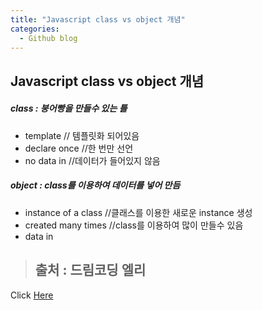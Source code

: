 ```yaml
---
title: "Javascript class vs object 개념"
categories:
  - Github blog
---
```


## Javascript class vs object 개념
##### class : 붕어빵을 만들수 있는 틀
- template // 템플릿화 되어있음
- declare once //한 번만 선언
- no data in //데이터가 들어있지 않음

#####  object : class를 이용하여 데이터를 넣어 만듬
- instance of a class //클래스를 이용한 새로운 instance 생성
- created many times //class를 이용하여 많이 만들수 있음
- data in


> ## 출처 : 드림코딩 엘리
<!-- Link -->
Click [Here](https://youtu.be/_DLhUBWsRtw)
